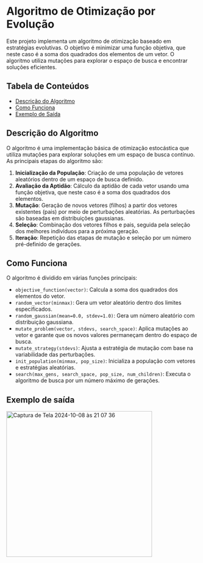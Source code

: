 # Algoritmo de Otimização por Evolução

Este projeto implementa um algoritmo de otimização baseado em estratégias evolutivas. O objetivo é minimizar uma função objetiva, que neste caso é a soma dos quadrados dos elementos de um vetor. O algoritmo utiliza mutações para explorar o espaço de busca e encontrar soluções eficientes.

## Tabela de Conteúdos

- [Descrição do Algoritmo](#descrição-do-algoritmo)
- [Como Funciona](#como-funciona)
- [Exemplo de Saída](#exemplo-de-saída)

## Descrição do Algoritmo

O algoritmo é uma implementação básica de otimização estocástica que utiliza mutações para explorar soluções em um espaço de busca contínuo. As principais etapas do algoritmo são:

1. **Inicialização da População**: Criação de uma população de vetores aleatórios dentro de um espaço de busca definido.
2. **Avaliação da Aptidão**: Cálculo da aptidão de cada vetor usando uma função objetiva, que neste caso é a soma dos quadrados dos elementos.
3. **Mutação**: Geração de novos vetores (filhos) a partir dos vetores existentes (pais) por meio de perturbações aleatórias. As perturbações são baseadas em distribuições gaussianas.
4. **Seleção**: Combinação dos vetores filhos e pais, seguida pela seleção dos melhores indivíduos para a próxima geração.
5. **Iteração**: Repetição das etapas de mutação e seleção por um número pré-definido de gerações.

## Como Funciona

O algoritmo é dividido em várias funções principais:

- `objective_function(vector)`: Calcula a soma dos quadrados dos elementos do vetor.
- `random_vector(minmax)`: Gera um vetor aleatório dentro dos limites especificados.
- `random_gaussian(mean=0.0, stdev=1.0)`: Gera um número aleatório com distribuição gaussiana.
- `mutate_problem(vector, stdevs, search_space)`: Aplica mutações ao vetor e garante que os novos valores permaneçam dentro do espaço de busca.
- `mutate_strategy(stdevs)`: Ajusta a estratégia de mutação com base na variabilidade das perturbações.
- `init_population(minmax, pop_size)`: Inicializa a população com vetores e estratégias aleatórias.
- `search(max_gens, search_space, pop_size, num_children)`: Executa o algoritmo de busca por um número máximo de gerações.

## Exemplo de saída

<img width="382" alt="Captura de Tela 2024-10-08 às 21 07 36" src="https://github.com/user-attachments/assets/5775a83b-9e22-48c7-90ec-ec97c6752241">


